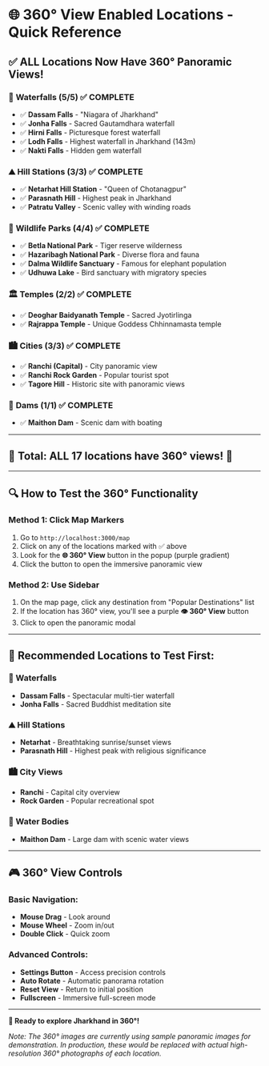 # 🌐 360° View Enabled Locations - Quick Reference

## ✅ **ALL Locations Now Have 360° Panoramic Views!**

### 🌊 **Waterfalls (5/5)** ✅ **COMPLETE**
- ✅ **Dassam Falls** - "Niagara of Jharkhand"
- ✅ **Jonha Falls** - Sacred Gautamdhara waterfall
- ✅ **Hirni Falls** - Picturesque forest waterfall
- ✅ **Lodh Falls** - Highest waterfall in Jharkhand (143m)
- ✅ **Nakti Falls** - Hidden gem waterfall

### ⛰️ **Hill Stations (3/3)** ✅ **COMPLETE**
- ✅ **Netarhat Hill Station** - "Queen of Chotanagpur"
- ✅ **Parasnath Hill** - Highest peak in Jharkhand
- ✅ **Patratu Valley** - Scenic valley with winding roads

### 🌿 **Wildlife Parks (4/4)** ✅ **COMPLETE**
- ✅ **Betla National Park** - Tiger reserve wilderness
- ✅ **Hazaribagh National Park** - Diverse flora and fauna
- ✅ **Dalma Wildlife Sanctuary** - Famous for elephant population
- ✅ **Udhuwa Lake** - Bird sanctuary with migratory species

### 🏛️ **Temples (2/2)** ✅ **COMPLETE**
- ✅ **Deoghar Baidyanath Temple** - Sacred Jyotirlinga
- ✅ **Rajrappa Temple** - Unique Goddess Chhinnamasta temple

### 🏙️ **Cities (3/3)** ✅ **COMPLETE**
- ✅ **Ranchi (Capital)** - City panoramic view
- ✅ **Ranchi Rock Garden** - Popular tourist spot
- ✅ **Tagore Hill** - Historic site with panoramic views

### 🌊 **Dams (1/1)** ✅ **COMPLETE**
- ✅ **Maithon Dam** - Scenic dam with boating

---

## 🎯 **Total: ALL 17 locations have 360° views!** 🌟

---

## 🔍 **How to Test the 360° Functionality**

### **Method 1: Click Map Markers**
1. Go to `http://localhost:3000/map`
2. Click on any of the locations marked with ✅ above
3. Look for the **🌐 360° View** button in the popup (purple gradient)
4. Click the button to open the immersive panoramic view

### **Method 2: Use Sidebar**
1. On the map page, click any destination from "Popular Destinations" list
2. If the location has 360° view, you'll see a purple **👁️ 360° View** button
3. Click to open the panoramic modal

---

## 🌟 **Recommended Locations to Test First:**

### **🌊 Waterfalls**
- **Dassam Falls** - Spectacular multi-tier waterfall
- **Jonha Falls** - Sacred Buddhist meditation site

### **⛰️ Hill Stations** 
- **Netarhat** - Breathtaking sunrise/sunset views
- **Parasnath Hill** - Highest peak with religious significance

### **🏙️ City Views**
- **Ranchi** - Capital city overview
- **Rock Garden** - Popular recreational spot

### **🌊 Water Bodies**
- **Maithon Dam** - Large dam with scenic water views

---

## 🎮 **360° View Controls**

### **Basic Navigation:**
- **Mouse Drag** - Look around
- **Mouse Wheel** - Zoom in/out
- **Double Click** - Quick zoom

### **Advanced Controls:**
- **Settings Button** - Access precision controls
- **Auto Rotate** - Automatic panorama rotation
- **Reset View** - Return to initial position
- **Fullscreen** - Immersive full-screen mode

---

**🚀 Ready to explore Jharkhand in 360°!**

*Note: The 360° images are currently using sample panoramic images for demonstration. In production, these would be replaced with actual high-resolution 360° photographs of each location.*

